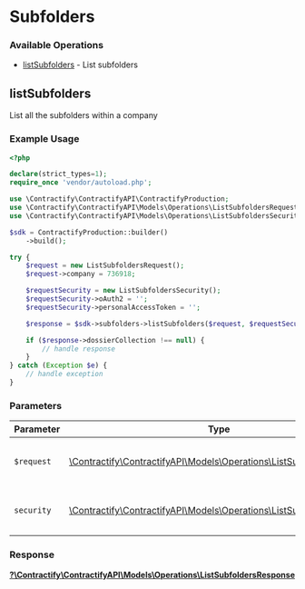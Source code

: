 # Subfolders

### Available Operations

* [listSubfolders](#listsubfolders) - List subfolders

## listSubfolders

List all the subfolders within a company

### Example Usage

```php
<?php

declare(strict_types=1);
require_once 'vendor/autoload.php';

use \Contractify\ContractifyAPI\ContractifyProduction;
use \Contractify\ContractifyAPI\Models\Operations\ListSubfoldersRequest;
use \Contractify\ContractifyAPI\Models\Operations\ListSubfoldersSecurity;

$sdk = ContractifyProduction::builder()
    ->build();

try {
    $request = new ListSubfoldersRequest();
    $request->company = 736918;

    $requestSecurity = new ListSubfoldersSecurity();
    $requestSecurity->oAuth2 = '';
    $requestSecurity->personalAccessToken = '';

    $response = $sdk->subfolders->listSubfolders($request, $requestSecurity);

    if ($response->dossierCollection !== null) {
        // handle response
    }
} catch (Exception $e) {
    // handle exception
}
```

### Parameters

| Parameter                                                                                                                 | Type                                                                                                                      | Required                                                                                                                  | Description                                                                                                               |
| ------------------------------------------------------------------------------------------------------------------------- | ------------------------------------------------------------------------------------------------------------------------- | ------------------------------------------------------------------------------------------------------------------------- | ------------------------------------------------------------------------------------------------------------------------- |
| `$request`                                                                                                                | [\Contractify\ContractifyAPI\Models\Operations\ListSubfoldersRequest](../../models/operations/ListSubfoldersRequest.md)   | :heavy_check_mark:                                                                                                        | The request object to use for the request.                                                                                |
| `security`                                                                                                                | [\Contractify\ContractifyAPI\Models\Operations\ListSubfoldersSecurity](../../models/operations/ListSubfoldersSecurity.md) | :heavy_check_mark:                                                                                                        | The security requirements to use for the request.                                                                         |


### Response

**[?\Contractify\ContractifyAPI\Models\Operations\ListSubfoldersResponse](../../models/operations/ListSubfoldersResponse.md)**


